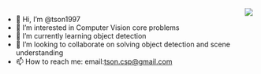 <a href="#">
<img align="right" src="https://github-readme-stats.vercel.app/api?username=maudzung&show_icons=true&hide_border=true&icon_color=586069&title_color=a0a9af">
</a>

- 👋 Hi, I’m @tson1997
- 👀 I’m interested in Computer Vision core problems
- 🌱 I’m currently learning object detection
- 💞️ I’m looking to collaborate on solving object detection and scene understanding
- 📫 How to reach me: email:tson.csp@gmail.com

<!---
tson1997/tson1997 is a ✨ special ✨ repository because its `README.md` (this file) appears on your GitHub profile.
You can click the Preview link to take a look at your changes.
--->
